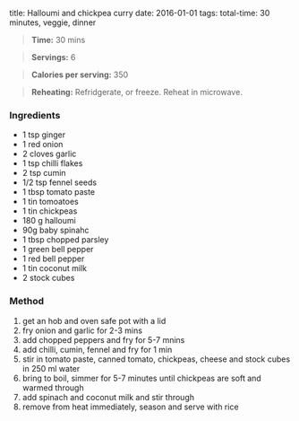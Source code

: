 title:  Halloumi and chickpea curry
date: 2016-01-01
tags: total-time: 30 minutes, veggie, dinner

> **Time:** 30 mins

> **Servings:** 6

> **Calories per serving:** 350 

> **Reheating:** Refridgerate, or freeze. Reheat in microwave.

### Ingredients

* 1 tsp ginger
* 1 red onion
* 2 cloves garlic
* 1 tsp chilli flakes
* 2 tsp cumin
* 1/2 tsp fennel seeds
* 1 tbsp tomato paste
* 1 tin tomoatoes
* 1 tin chickpeas
* 180 g halloumi
* 90g baby spinahc
* 1 tbsp chopped parsley
* 1 green bell pepper
* 1 red bell pepper
* 1 tin coconut milk
* 2 stock cubes

### Method

1. get an hob and oven safe pot with a lid
2. fry onion and garlic for 2-3 mins
3. add chopped peppers and fry for 5-7 mnins
4. add chilli, cumin, fennel and fry for 1 min
5. stir in tomato paste, canned tomato, chickpeas, cheese and stock cubes in 250 ml water
6. bring to boil, simmer for 5-7 minutes until chickpeas are soft and warmed through
7. add spinach and coconut milk and stir through
8. remove from heat immediately, season and serve with rice
